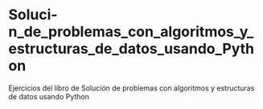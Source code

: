 # Soluci-n_de_problemas_con_algoritmos_y_estructuras_de_datos_usando_Python
Ejercicios del libro de Solución de problemas con algoritmos y estructuras de datos usando Python
